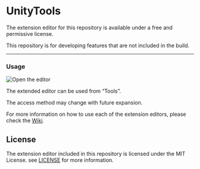 # UnityTools
The extension editor for this repository is available under a free and permissive license.

This repository is for developing features that are not included in the build.

----

### Usage
![Open the editor](https://user-images.githubusercontent.com/20793765/123286869-3f85e300-d549-11eb-98e9-33523237ddd6.png)

The extended editor can be used from “Tools”.

The access method may change with future expansion.

For more information on how to use each of the extension editors, please check the [Wiki](https://github.com/MasyoLab/UnityTools/wiki).

License
-------

The extension editor included in this repository is licensed under the MIT License. see [LICENSE](https://github.com/MasyoLab/UnityTools/blob/master/LICENSE) for more information.
